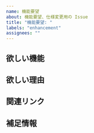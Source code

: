 ```yaml
---
name: 機能要望
about: 機能要望、仕様変更用の Issue
title: "機能要望: "
labels: "enhancement"
assignees: ""
---
```


## 欲しい機能

## 欲しい理由

## 関連リンク

## 補足情報
